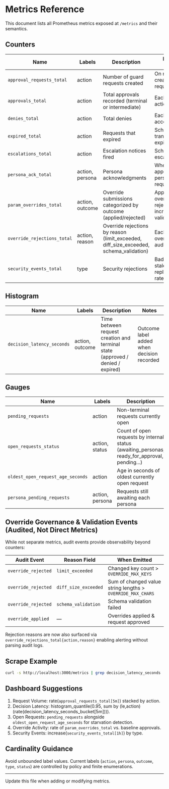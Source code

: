 # Metrics Reference

This document lists all Prometheus metrics exposed at `/metrics` and their semantics.

## Counters

| Name | Labels | Description | Increment Trigger |
|------|--------|-------------|-------------------|
| `approval_requests_total` | action | Number of guard requests created | On request creation & re-request creation |
| `approvals_total` | action | Total approvals recorded (terminal or intermediate) | Each approval action accepted |
| `denies_total` | action | Total denies | Each deny action accepted |
| `expired_total` | action | Requests that expired | Scheduler transitions to expired |
| `escalations_total` | action | Escalation notices fired | Scheduler fires escalation notice |
| `persona_ack_total` | action, persona | Persona acknowledgments | When an approver acks persona requirement |
| `param_overrides_total` | action, outcome | Override submissions categorized by outcome (applied/rejected) | Applied after override_applied; rejected increments on validation failure |
| `override_rejections_total` | action, reason | Override rejections by reason (limit_exceeded, diff_size_exceeded, schema_validation) | Each override_rejected audit increments |
| `security_events_total` | type | Security rejections | Bad signature, stale_signature, replay, rate_limited |

## Histogram

| Name | Labels | Description | Notes |
|------|--------|-------------|-------|
| `decision_latency_seconds` | action, outcome | Time between request creation and terminal state (approved / denied / expired) | Outcome label added when decision recorded |

## Gauges

| Name | Labels | Description |
|------|--------|-------------|
| `pending_requests` | action | Non-terminal requests currently open |
| `open_requests_status` | action, status | Count of open requests by internal status (awaiting_personas, ready_for_approval, pending...) |
| `oldest_open_request_age_seconds` | action | Age in seconds of oldest currently open request |
| `persona_pending_requests` | action, persona | Requests still awaiting each persona |

## Override Governance & Validation Events (Audited, Not Direct Metrics)

While not separate metrics, audit events provide observability beyond counters:

| Audit Event | Reason Field | When Emitted |
|-------------|--------------|--------------|
| `override_rejected` | `limit_exceeded` | Changed key count > `OVERRIDE_MAX_KEYS` |
| `override_rejected` | `diff_size_exceeded` | Sum of changed value string lengths > `OVERRIDE_MAX_CHARS` |
| `override_rejected` | `schema_validation` | Schema validation failed |
| `override_applied` | — | Overrides applied & request approved |

Rejection reasons are now also surfaced via `override_rejections_total{action,reason}` enabling alerting without parsing audit logs.

## Scrape Example

```bash
curl -s http://localhost:3000/metrics | grep decision_latency_seconds
```

## Dashboard Suggestions

1. Request Volume: rate(`approval_requests_total[5m]`) stacked by action.
2. Decision Latency: histogram_quantile(0.95, sum by (le,action) (rate(decision_latency_seconds_bucket[5m]))).
3. Open Requests: `pending_requests` alongside `oldest_open_request_age_seconds` for starvation detection.
4. Override Activity: rate of `param_overrides_total` vs. baseline approvals.
5. Security Events: increase(`security_events_total[1h]`) by type.

## Cardinality Guidance

Avoid unbounded label values. Current labels (`action`, `persona`, `outcome`, `type`, `status`) are controlled by policy and finite enumerations.

---
Update this file when adding or modifying metrics.
